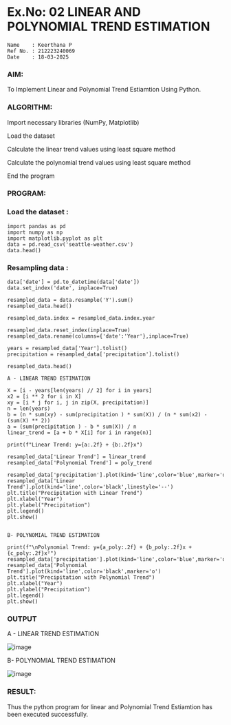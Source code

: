 # Ex.No: 02 LINEAR AND POLYNOMIAL TREND ESTIMATION
```
Name    : Keerthana P
Ref No. : 212223240069
Date    : 18-03-2025
```
### AIM:
To Implement Linear and Polynomial Trend Estiamtion Using Python.

### ALGORITHM:
Import necessary libraries (NumPy, Matplotlib)

Load the dataset

Calculate the linear trend values using least square method

Calculate the polynomial trend values using least square method

End the program
### PROGRAM:
### Load the dataset :
```
import pandas as pd 
import numpy as np 
import matplotlib.pyplot as plt 
data = pd.read_csv('seattle-weather.csv')
data.head()
```
### Resampling data :
```
data['date'] = pd.to_datetime(data['date'])
data.set_index('date', inplace=True)

resampled_data = data.resample('Y').sum()
resampled_data.head()

resampled_data.index = resampled_data.index.year

resampled_data.reset_index(inplace=True)
resampled_data.rename(columns={'date':'Year'},inplace=True)

years = resampled_data['Year'].tolist()
precipitation = resampled_data['precipitation'].tolist()

resampled_data.head()

A - LINEAR TREND ESTIMATION

X = [i - years[len(years) // 2] for i in years]
x2 = [i ** 2 for i in X]
xy = [i * j for i, j in zip(X, precipitation)]
n = len(years)
b = (n * sum(xy) - sum(precipitation ) * sum(X)) / (n * sum(x2) - (sum(X) ** 2))
a = (sum(precipitation ) - b * sum(X)) / n
linear_trend = [a + b * X[i] for i in range(n)]

print(f"Linear Trend: y={a:.2f} + {b:.2f}x")

resampled_data['Linear Trend'] = linear_trend
resampled_data['Polynomial Trend'] = poly_trend

resampled_data['precipitation'].plot(kind='line',color='blue',marker='o')
resampled_data['Linear Trend'].plot(kind='line',color='black',linestyle='--')
plt.title("Precipitation with Linear Trend")
plt.xlabel("Year")
plt.ylabel("Precipitation")
plt.legend()
plt.show()


B- POLYNOMIAL TREND ESTIMATION

print(f"\nPolynomial Trend: y={a_poly:.2f} + {b_poly:.2f}x + {c_poly:.2f}x²")
resampled_data['precipitation'].plot(kind='line',color='blue',marker='o')
resampled_data['Polynomial Trend'].plot(kind='line',color='black',marker='o')
plt.title("Precipitation with Polynomial Trend")
plt.xlabel("Year")
plt.ylabel("Precipitation")
plt.legend()
plt.show()
```
### OUTPUT
A - LINEAR TREND ESTIMATION

![image](https://github.com/user-attachments/assets/cc53126c-c85c-4377-bec9-bc4d964db969)


B- POLYNOMIAL TREND ESTIMATION

![image](https://github.com/user-attachments/assets/6017525a-8b58-4b0d-8b19-591f856127a8)


### RESULT:
Thus the python program for linear and Polynomial Trend Estiamtion has been executed successfully.
